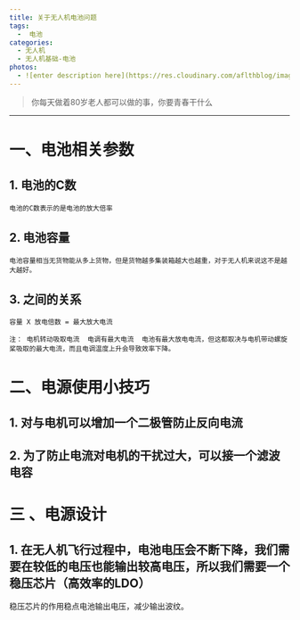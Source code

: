 ```yaml
---
title: 关于无人机电池问题  
tags:
  -  电池
categories:
  - 无人机
  - 无人机基础-电池
photos:
  - ![enter description here](https://res.cloudinary.com/aflthblog/image/upload/v1546595743/T1xxVTBghv1RXrhCrK.jpg)
---
```


<blockquote class="blockquote-center"> 你每天做着80岁老人都可以做的事，你要青春干什么</blockquote>

---


# 一、电池相关参数

## 1. 电池的C数 

    电池的C数表示的是电池的放大倍率
    
	
## 2. 电池容量

    电池容量相当无货物能从多上货物，但是货物越多集装箱越大也越重，对于无人机来说这不是越大越好。
    
	
## 3. 之间的关系

    容量 X 放电倍数 = 最大放大电流
    
    注： 电机转动吸取电流  电调有最大电流  电池有最大放电电流，但这都取决与电机带动螺旋桨吸取的最大电流，而且电调温度上升会导致效率下降。
    
	
# 二、电源使用小技巧


## 1. 对与电机可以增加一个二极管防止反向电流


## 2. 为了防止电流对电机的干扰过大，可以接一个滤波电容



# 三 、电源设计


## 1. 在无人机飞行过程中，电池电压会不断下降，我们需要在较低的电压也能输出较高电压，所以我们需要一个稳压芯片（高效率的LDO）


稳压芯片的作用稳点电池输出电压，减少输出波纹。




